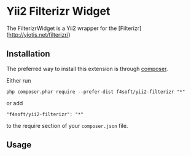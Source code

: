 Yii2 Filterizr Widget
============================

The FilterizrWidget is a Yii2 wrapper for the [Filterizr] (http://yiotis.net/filterizr/)

Installation
------------

The preferred way to install this extension is through [composer](http://getcomposer.org/download/).

Either run

```
php composer.phar require --prefer-dist f4soft/yii2-filterizr "*"
```

or add

```
"f4soft/yii2-filterizr": "*"
```

to the require section of your `composer.json` file.


Usage
-----
